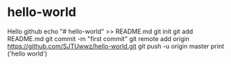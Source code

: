 # hello-world
Hello github
echo "# hello-world" >> README.md
git init
git add README.md
git commit -m "first commit"
git remote add origin https://github.com/SJTUwwz/hello-world.git
git push -u origin master
print ('hello world')

